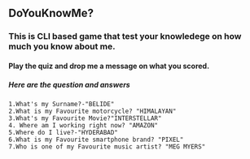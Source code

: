 ## DoYouKnowMe?
### This is CLI based game that test your knowledege on how much you know about me.
#### Play the quiz and drop me a message on what you scored.

##### Here are the question and answers
    1.What's my Surname?-"BELIDE"
    2.What is my Favourite motorcycle? "HIMALAYAN"
    3.What's my Favourite Movie?"INTERSTELLAR"
    4. Where am I working right now? "AMAZON"
    5.Where do I live?-"HYDERABAD"
    6.What is my Favourite smartphone brand? "PIXEL"
    7.Who is one of my Favourite music artist? "MEG MYERS"
